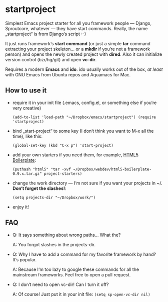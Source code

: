 # startproject #
Simplest Emacs project starter for all you framework people — Django, Sproutcore, whatever — they have start commands. Really, the name „startproject“ is from Django‘s script :-)

It just runs framework‘s **start command** (or just a simple **tar** command extracting your project skeleton... or a **mkdir** if you‘re not a framework person) and opens the newly created project with **dired**. Also it can initialize version control (bzr/hg/git) and open **vc-dir**.

Requires a modern **Emacs** and **ido**. ido usually works out of the box, *at least* with GNU Emacs from Ubuntu repos and Aquamacs for Mac.

## How to use it ##
- require it in your init file (.emacs, config.el, or something else if you‘re very creative)

    `(add-to-list 'load-path "~/Dropbox/emacs/startproject")
    (require 'startproject)`
- bind „start-project“ to some key (I don‘t think you want to M-x all the time), like this:

    `(global-set-key (kbd "C-x p") 'start-project)`
- add your own starters if you need them, for example, [HTML5 Boilerplate](http://html5boilerplate.com):

    `(puthash "html5" "tar -xvf ~/Dropbox/webdev/html5-boilerplate-0.9.x.tar.gz" project-starters)`
- change the work directory — I‘m not sure if you want your projects in ~/. **Don‘t forget the slashes!**:

    `(setq projects-dir "~/Dropbox/work/")`
- enjoy it!

## FAQ ##
- Q: It says something about wrong paths... What the?

  A: You forgot slashes in the projects-dir.
- Q: Why I have to add a command for my favorite framework by hand? It‘s popular.

  A: Because I‘m too lazy to google these commands for all the mainstream frameworks. Feel free to open a pull request.
- Q: I don‘t need to open vc-dir! Can I turn it off?

  A: Of course! Just put it in your init file:
    `(setq sp-open-vc-dir nil)`

